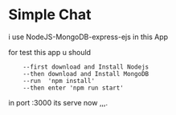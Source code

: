 Simple  Chat
===================

i use NodeJS-MongoDB-express-ejs in this App

for test this app u should

		--first download and Install Nodejs
		--then download and Install MongoDB 
		--run  'npm install' 
		--then enter 'npm run start'

in port :3000 its serve now ,,,.
